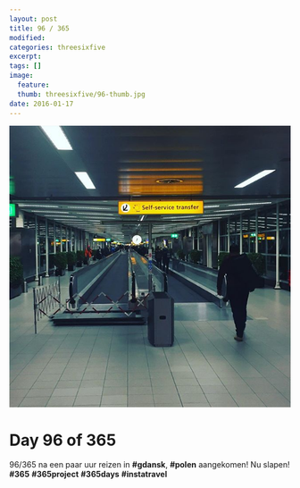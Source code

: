 ```yaml
---
layout: post
title: 96 / 365
modified:
categories: threesixfive
excerpt:
tags: []
image:
  feature: 
  thumb: threesixfive/96-thumb.jpg
date: 2016-01-17
---
```


![96](/images/threesixfive/96.jpg)

# Day 96 of 365

96/365 na een paar uur reizen in **\#gdansk**, **\#polen** aangekomen! Nu slapen! **\#365** **\#365project** **\#365days** **\#instatravel** 
